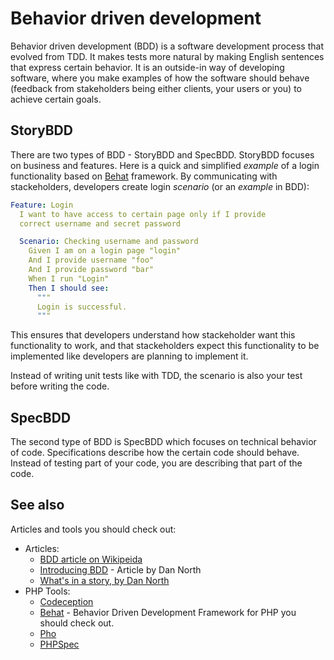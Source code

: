 # Behavior driven development

Behavior driven development (BDD) is a software development process that evolved from
TDD. It makes tests more natural by making English sentences that express certain
behavior. It is an outside-in way of developing software, where you make examples
of how the software should behave (feedback from stakeholders being either
clients, your users or you) to achieve certain goals.

## StoryBDD

There are two types of BDD - StoryBDD and SpecBDD. StoryBDD focuses on business
and features. Here is a quick and simplified *example* of a login functionality
based on [Behat](http://docs.behat.org) framework. By communicating with
stackeholders, developers create login *scenario* (or an *example* in BDD):

```yaml
Feature: Login
  I want to have access to certain page only if I provide
  correct username and secret password

  Scenario: Checking username and password
    Given I am on a login page "login"
    And I provide username "foo"
    And I provide password "bar"
    When I run "Login"
    Then I should see:
      """
      Login is successful.
      """
```

This ensures that developers understand how stackeholder want this functionality
to work, and that stackeholders expect this functionality to be implemented like
developers are planning to implement it.

Instead of writing unit tests like with TDD, the scenario is also your test before
writing the code.

## SpecBDD

The second type of BDD is SpecBDD which focuses on technical behavior of code.
Specifications describe how the certain code should behave. Instead of testing part
of your code, you are describing that part of the code.

## See also

Articles and tools you should check out:

* Articles:
    * [BDD article on Wikipeida](http://en.wikipedia.org/wiki/Behavior-driven_development)
    * [Introducing BDD](http://dannorth.net/introducing-bdd/) - Article by Dan North
    * [What's in a story, by Dan North](http://dannorth.net/whats-in-a-story/)
* PHP Tools:
    * [Codeception](http://codeception.com/)
    * [Behat](http://docs.behat.org/) - Behavior Driven Development Framework
      for PHP you should check out.
    * [Pho](https://github.com/danielstjules/pho)
    * [PHPSpec](http://www.phpspec.net/)
